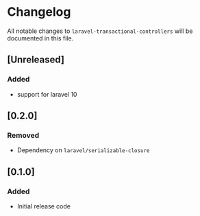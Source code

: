 # Changelog

All notable changes to `laravel-transactional-controllers` will be documented in this file.

## [Unreleased]

### Added

- support for laravel 10

## [0.2.0]

### Removed
- Dependency on `laravel/serializable-closure`

## [0.1.0]

### Added
- Initial release code
